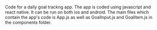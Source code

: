 Code for a daily goal trackng app. The app is coded using javascript and react native. It can be run on both ios and android. The main files which contain the app's code is App.js as well as GoalInput.js and GoalItem.js in the components folder.
